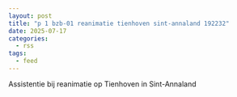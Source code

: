 ```yaml
---
layout: post
title: "p 1 bzb-01 reanimatie tienhoven sint-annaland 192232"
date: 2025-07-17
categories: 
  - rss
tags: 
  - feed
---
```


Assistentie bij reanimatie op Tienhoven in Sint-Annaland
